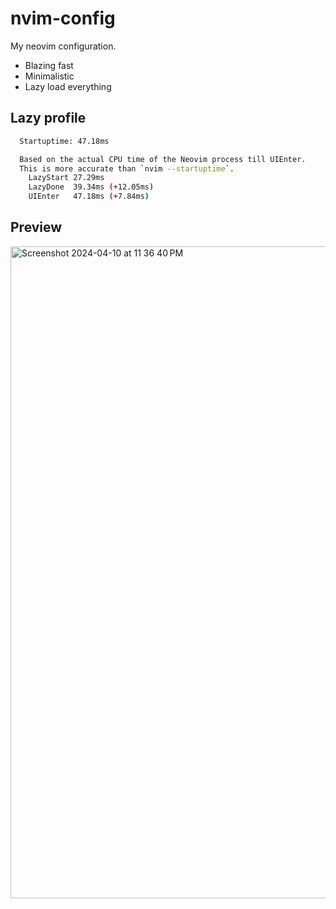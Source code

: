 # nvim-config

My neovim configuration.

- Blazing fast
- Minimalistic
- Lazy load everything

## Lazy profile

```bash
  Startuptime: 47.18ms

  Based on the actual CPU time of the Neovim process till UIEnter.
  This is more accurate than `nvim --startuptime`.
    LazyStart 27.29ms
    LazyDone  39.34ms (+12.05ms)
    UIEnter   47.18ms (+7.84ms)
```

## Preview
<img width="1043" alt="Screenshot 2024-04-10 at 11 36 40 PM" src="https://github.com/letieu/nvim-config/assets/53562817/8d905cc1-d92e-411b-becb-268caa379e33">
